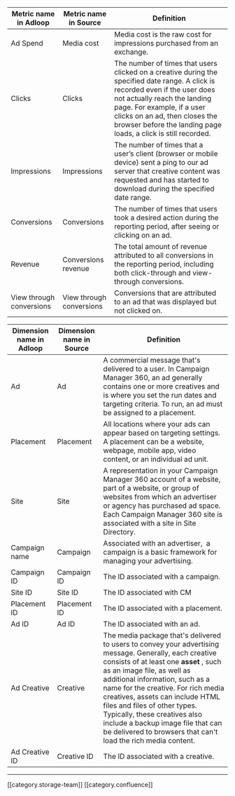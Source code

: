 

|  **Metric name in Adloop**  |  **Metric name in Source**  |  **Definition**  | 
|  --- |  --- |  --- | 
|  Ad Spend | Media cost | Media cost is the raw cost for impressions purchased from an exchange. | 
|   Clicks | Clicks | The number of times that users clicked on a creative during the specified date range. A click is recorded even if the user does not actually reach the landing page. For example, if a user clicks on an ad, then closes the browser before the landing page loads, a click is still recorded. | 
|   Impressions | Impressions | The number of times that a user’s client (browser or mobile device) sent a ping to our ad server that creative content was requested and has started to download during the specified date range. | 
|   Conversions | Conversions | The number of times that users took a desired action during the reporting period, after seeing or clicking on an ad.  | 
|   Revenue | Conversions revenue | The total amount of revenue attributed to all conversions in the reporting period, including both click-through and view-through conversions.  | 
|   View through conversions | View through conversions | Conversions that are attributed to an ad that was displayed but not clicked on. | 



|  **Dimension name in Adloop**  |  **Dimension name in Source**  |  **Definition**  | 
|  --- |  --- |  --- | 
|   Ad | Ad | A commercial message that's delivered to a user. In Campaign Manager 360, an ad generally contains one or more creatives and is where you set the run dates and targeting criteria. To run, an ad must be assigned to a placement. | 
|   Placement | Placement | All locations where your ads can appear based on targeting settings. A placement can be a website, webpage, mobile app, video content, or an individual ad unit. | 
|   Site | Site | A representation in your Campaign Manager 360 account of a website, part of a website, or group of websites from which an advertiser or agency has purchased ad space. Each Campaign Manager 360 site is associated with a site in Site Directory. | 
|   Campaign name | Campaign | Associated with an advertiser,  a campaign is a basic framework for managing your advertising. | 
|   Campaign ID | Campaign ID | The ID associated with a campaign. | 
|   Site ID | Site ID | The ID associated with CM | 
|   Placement ID | Placement ID | The ID associated with a placement. | 
|   Ad ID | Ad ID | The ID associated with an ad. | 
|   Ad Creative  | Creative | The media package that's delivered to users to convey your advertising message. Generally, each creative consists of at least one  **asset** , such as an image file, as well as additional information, such as a name for the creative. For rich media creatives, assets can include HTML files and files of other types. Typically, these creatives also include a backup image file that can be delivered to browsers that can't load the rich media content. | 
|   Ad Creative ID | Creative ID | The ID associated with a creative. | 





*****

[[category.storage-team]] 
[[category.confluence]] 
